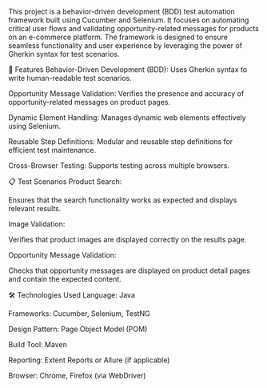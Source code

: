 This project is a behavior-driven development (BDD) test automation framework built using Cucumber and Selenium. It focuses on automating critical user flows and validating opportunity-related messages for products on an e-commerce platform. The framework is designed to ensure seamless functionality and user experience by leveraging the power of Gherkin syntax for test scenarios.

🚀 Features
Behavior-Driven Development (BDD): Uses Gherkin syntax to write human-readable test scenarios.

Opportunity Message Validation: Verifies the presence and accuracy of opportunity-related messages on product pages.

Dynamic Element Handling: Manages dynamic web elements effectively using Selenium.

Reusable Step Definitions: Modular and reusable step definitions for efficient test maintenance.

Cross-Browser Testing: Supports testing across multiple browsers.

📋 Test Scenarios
Product Search:

Ensures that the search functionality works as expected and displays relevant results.

Image Validation:

Verifies that product images are displayed correctly on the results page.

Opportunity Message Validation:

Checks that opportunity messages are displayed on product detail pages and contain the expected content.

🛠️ Technologies Used
Language: Java

Frameworks: Cucumber, Selenium, TestNG

Design Pattern: Page Object Model (POM)

Build Tool: Maven

Reporting: Extent Reports or Allure (if applicable)

Browser: Chrome, Firefox (via WebDriver)
